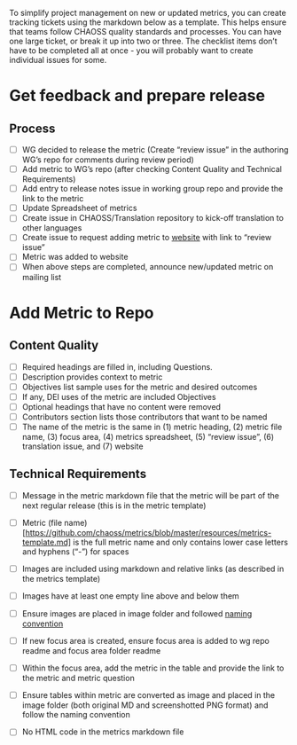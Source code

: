 To simplify project management on new or updated metrics, you can create tracking tickets using the markdown below as a template. This helps ensure that teams follow CHAOSS quality standards and processes. You can have one large ticket, or break it up into two or three. The checklist items don’t have to be completed all at once - you will probably want to create individual issues for some. 

# Get feedback and prepare release

## Process

- [ ] WG decided to release the metric (Create “review issue” in the authoring WG’s repo for comments during review period)
- [ ] Add metric to WG’s repo (after checking Content Quality and Technical Requirements)
- [ ] Add entry to release notes issue in working group repo and provide the link to the metric
- [ ] Update Spreadsheet of metrics 
- [ ] Create issue in CHAOSS/Translation repository  to kick-off translation to other languages
- [ ] Create issue to request adding metric to [website](https://chaoss.community/metrics/) with link to “review issue”
- [ ] Metric was added to website
- [ ] When above steps are completed, announce new/updated metric on mailing list

# Add Metric to Repo
## Content Quality

- [ ] Required headings are filled in, including Questions.
- [ ] Description provides context to metric
- [ ] Objectives list sample uses for the metric and desired outcomes
- [ ] If any, DEI uses of the metric are included Objectives
- [ ] Optional headings that have no content were removed
- [ ] Contributors section lists those contributors that want to be named
- [ ] The name of the metric is the same in (1) metric heading, (2) metric file name, (3) focus area, (4) metrics spreadsheet, (5) “review issue”, (6) translation issue, and (7) website

## Technical Requirements

- [ ] Message in the metric markdown file that the metric will be part of the next regular release (this is in the metric template)
- [ ] Metric (file name)[https://github.com/chaoss/metrics/blob/master/resources/metrics-template.md] is the full metric name and only contains lower case letters and hyphens (“-”) for spaces
- [ ] Images are included using markdown and relative links (as described in the metrics template)
- [ ] Images have at least one empty line above and below them
- [ ] Ensure images are placed in image folder and followed [naming convention](https://github.com/chaoss/metrics/blob/master/resources/metrics-template.md)
- [ ] If new focus area is created, ensure focus area is added to wg repo readme and focus area folder readme
- [ ] Within the focus area, add the metric in the table and provide the link to the metric and metric question
- [ ] Ensure tables within metric are converted as image and placed in the image folder (both original MD and screenshotted PNG format) and follow the naming convention
- [ ] No HTML code in the metrics markdown file


